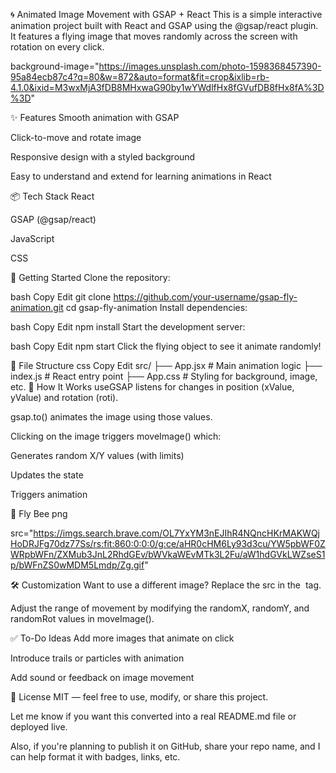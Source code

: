 🌀 Animated Image Movement with GSAP + React
This is a simple interactive animation project built with React and GSAP using the @gsap/react plugin. It features a flying image that moves randomly across the screen with rotation on every click.

background-image="https://images.unsplash.com/photo-1598368457390-95a84ecb87c4?q=80&w=872&auto=format&fit=crop&ixlib=rb-4.1.0&ixid=M3wxMjA3fDB8MHxwaG90by1wYWdlfHx8fGVufDB8fHx8fA%3D%3D"


✨ Features
Smooth animation with GSAP

Click-to-move and rotate image

Responsive design with a styled background

Easy to understand and extend for learning animations in React

📦 Tech Stack
React

GSAP (@gsap/react)

JavaScript

CSS

🚀 Getting Started
Clone the repository:

bash
Copy
Edit
git clone https://github.com/your-username/gsap-fly-animation.git
cd gsap-fly-animation
Install dependencies:

bash
Copy
Edit
npm install
Start the development server:

bash
Copy
Edit
npm start
Click the flying object to see it animate randomly!

📁 File Structure
css
Copy
Edit
src/
├── App.jsx         # Main animation logic
├── index.js        # React entry point
├── App.css         # Styling for background, image, etc.
🧠 How It Works
useGSAP listens for changes in position (xValue, yValue) and rotation (roti).

gsap.to() animates the image using those values.

Clicking on the image triggers moveImage() which:

Generates random X/Y values (with limits)

Updates the state

Triggers animation

📸 Fly Bee png

src="https://imgs.search.brave.com/OL7YxYM3nEJIhR4NQncHKrMAKWQjHoDRJFg70dz77Ss/rs:fit:860:0:0:0/g:ce/aHR0cHM6Ly93d3cu/YW5pbWF0ZWRpbWFn/ZXMub3JnL2RhdGEv/bWVkaWEvMTk3L2Fu/aW1hdGVkLWZseS1p/bWFnZS0wMDM5Lmdp/Zg.gif"


🛠️ Customization
Want to use a different image? Replace the src in the <img> tag.

Adjust the range of movement by modifying the randomX, randomY, and randomRot values in moveImage().

✅ To-Do Ideas
Add more images that animate on click

Introduce trails or particles with animation

Add sound or feedback on image movement

📄 License
MIT — feel free to use, modify, or share this project.

Let me know if you want this converted into a real README.md file or deployed live.

Also, if you're planning to publish it on GitHub, share your repo name, and I can help format it with badges, links, etc.